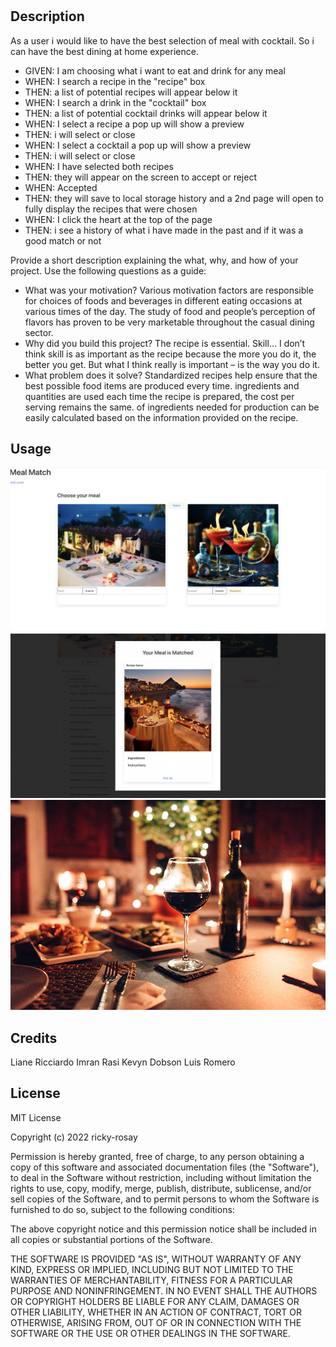# <Meal Match>

## Description

As a user i would like to have the best selection of meal with cocktail. So i can have the best dining at home experience.

- GIVEN: I am choosing what i want to eat and drink for any meal
- WHEN: I search a recipe in the "recipe" box
- THEN: a list of potential recipes will appear below it
- WHEN: I search a drink in the "cocktail" box
- THEN: a list of potential cocktail drinks will appear below it
- WHEN: I select a recipe a pop up will show a preview
- THEN: i will select or close
- WHEN: I select a cocktail a pop up will show a preview
- THEN: i will select or close
- WHEN: I have selected both recipes
- THEN: they will appear on the screen to accept or reject
- WHEN: Accepted
- THEN: they will save to local storage history and a 2nd page will open to fully display the recipes that were chosen
- WHEN: I click the heart at the top of the page
- THEN: i see a history of what i have made in the past and if it was a good match or not

Provide a short description explaining the what, why, and how of your project. Use the following questions as a guide:

- What was your motivation?
  Various motivation factors are responsible for choices of foods and beverages in different eating occasions at various times of the day. The study of food and people’s perception of flavors has proven to be very marketable throughout the casual dining sector.
- Why did you build this project?
  The recipe is essential. Skill… I don’t think skill is as important as the recipe because the more you do it, the better you get. But what I think really is important – is the way you do it.
- What problem does it solve?
  Standardized recipes help ensure that the best possible food items are produced every time. ingredients and quantities are used each time the recipe is prepared, the cost per serving remains the same. of ingredients needed for production can be easily calculated based on the information provided on the recipe.

## Usage

![alt text](Assets/images/landingpage.png)
![alt text](Assets/images/modalpreview.png)
![alt text](Assets/images/thematch.jpg)

## Credits

Liane Ricciardo
Imran Rasi
Kevyn Dobson
Luis Romero

## License

MIT License

Copyright (c) 2022 ricky-rosay

Permission is hereby granted, free of charge, to any person obtaining a copy
of this software and associated documentation files (the "Software"), to deal
in the Software without restriction, including without limitation the rights
to use, copy, modify, merge, publish, distribute, sublicense, and/or sell
copies of the Software, and to permit persons to whom the Software is
furnished to do so, subject to the following conditions:

The above copyright notice and this permission notice shall be included in all
copies or substantial portions of the Software.

THE SOFTWARE IS PROVIDED "AS IS", WITHOUT WARRANTY OF ANY KIND, EXPRESS OR
IMPLIED, INCLUDING BUT NOT LIMITED TO THE WARRANTIES OF MERCHANTABILITY,
FITNESS FOR A PARTICULAR PURPOSE AND NONINFRINGEMENT. IN NO EVENT SHALL THE
AUTHORS OR COPYRIGHT HOLDERS BE LIABLE FOR ANY CLAIM, DAMAGES OR OTHER
LIABILITY, WHETHER IN AN ACTION OF CONTRACT, TORT OR OTHERWISE, ARISING FROM,
OUT OF OR IN CONNECTION WITH THE SOFTWARE OR THE USE OR OTHER DEALINGS IN THE
SOFTWARE.
